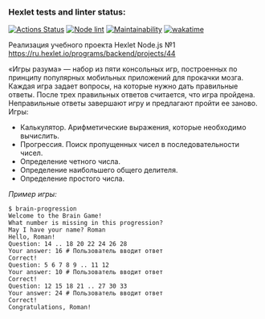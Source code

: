 ### Hexlet tests and linter status:

[![Actions Status](https://github.com/feeedback/backend-project-lvl1/workflows/hexlet-check/badge.svg)](https://github.com/feeedback/backend-project-lvl1/actions)
[![Node lint](https://github.com/feeedback/backend-project-lvl1/actions/workflows/lint.yml/badge.svg)](https://github.com/feeedback/backend-project-lvl1/actions/workflows/lint.yml)
[![Maintainability](https://api.codeclimate.com/v1/badges/a99a88d28ad37a79dbf6/maintainability)](https://codeclimate.com/github/codeclimate/codeclimate/maintainability)
[![wakatime](https://wakatime.com/badge/github/feeedback/backend-project-lvl1.svg)](https://wakatime.com/badge/github/feeedback/backend-project-lvl1)

Реализация учебного проекта Hexlet Node.js №1 https://ru.hexlet.io/programs/backend/projects/44

«Игры разума» — набор из пяти консольных игр, построенных по принципу популярных мобильных приложений для прокачки мозга. Каждая игра задает вопросы, на которые нужно дать правильные ответы. После трех правильных ответов считается, что игра пройдена. Неправильные ответы завершают игру и предлагают пройти ее заново. Игры:

- Калькулятор. Арифметические выражения, которые необходимо вычислить.
- Прогрессия. Поиск пропущенных чисел в последовательности чисел.
- Определение четного числа.
- Определение наибольшего общего делителя.
- Определение простого числа.

_Пример игры:_

```
$ brain-progression
Welcome to the Brain Game!
What number is missing in this progression?
May I have your name? Roman
Hello, Roman!
Question: 14 .. 18 20 22 24 26 28
Your answer: 16 # Пользователь вводит ответ
Correct!
Question: 5 6 7 8 9 .. 11 12
Your answer: 10 # Пользователь вводит ответ
Correct!
Question: 12 15 18 21 .. 27 30 33
Your answer: 24 # Пользователь вводит ответ
Correct!
Congratulations, Roman!
```
